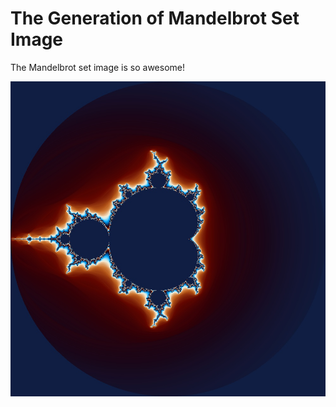 # The Generation of Mandelbrot Set Image

The Mandelbrot set image is so awesome!

![Mandelbrot](https://raw.githubusercontent.com/tooyoungtoosimplesometimesnaive/drawing_playground/master/mandelbrot_set/mandelbrot.jpg "Mandelbrot Set")


